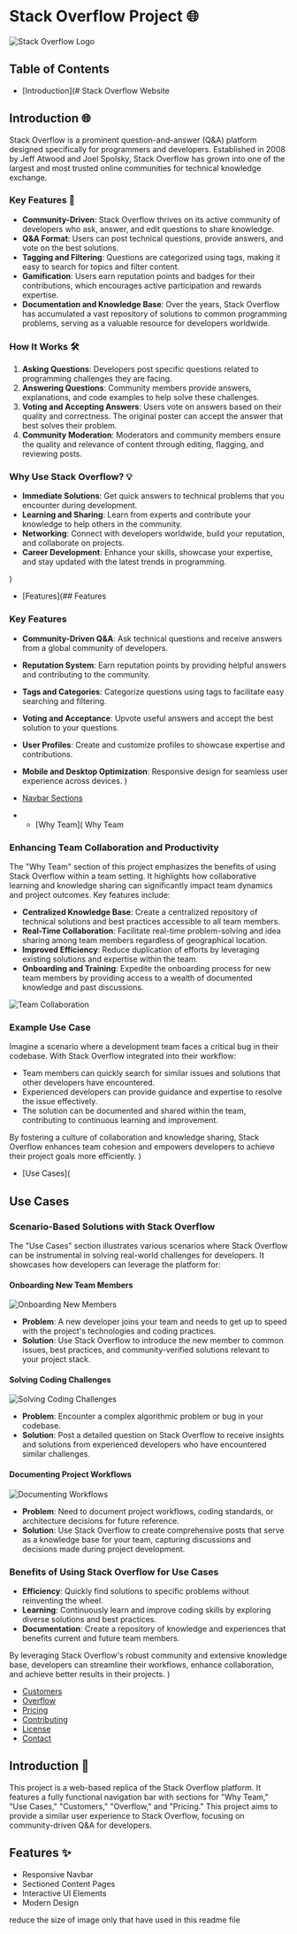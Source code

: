 # Stack Overflow Project 🌐

![Stack Overflow Logo](https://upload.wikimedia.org/wikipedia/commons/e/ef/Stack_Overflow_icon.svg)

## Table of Contents
- [Introduction](# Stack Overflow Website



## Introduction 🌐

Stack Overflow is a prominent question-and-answer (Q&A) platform designed specifically for programmers and developers. Established in 2008 by Jeff Atwood and Joel Spolsky, Stack Overflow has grown into one of the largest and most trusted online communities for technical knowledge exchange.

### Key Features 🚀

- **Community-Driven**: Stack Overflow thrives on its active community of developers who ask, answer, and edit questions to share knowledge.
- **Q&A Format**: Users can post technical questions, provide answers, and vote on the best solutions.
- **Tagging and Filtering**: Questions are categorized using tags, making it easy to search for topics and filter content.
- **Gamification**: Users earn reputation points and badges for their contributions, which encourages active participation and rewards expertise.
- **Documentation and Knowledge Base**: Over the years, Stack Overflow has accumulated a vast repository of solutions to common programming problems, serving as a valuable resource for developers worldwide.

### How It Works 🛠️

1. **Asking Questions**: Developers post specific questions related to programming challenges they are facing.
2. **Answering Questions**: Community members provide answers, explanations, and code examples to help solve these challenges.
3. **Voting and Accepting Answers**: Users vote on answers based on their quality and correctness. The original poster can accept the answer that best solves their problem.
4. **Community Moderation**: Moderators and community members ensure the quality and relevance of content through editing, flagging, and reviewing posts.

### Why Use Stack Overflow? 💡

- **Immediate Solutions**: Get quick answers to technical problems that you encounter during development.
- **Learning and Sharing**: Learn from experts and contribute your knowledge to help others in the community.
- **Networking**: Connect with developers worldwide, build your reputation, and collaborate on projects.
- **Career Development**: Enhance your skills, showcase your expertise, and stay updated with the latest trends in programming.


)


- [Features](## Features

### Key Features

- **Community-Driven Q&A**: Ask technical questions and receive answers from a global community of developers.
- **Reputation System**: Earn reputation points by providing helpful answers and contributing to the community.
- **Tags and Categories**: Categorize questions using tags to facilitate easy searching and filtering.
- **Voting and Acceptance**: Upvote useful answers and accept the best solution to your questions.
- **User Profiles**: Create and customize profiles to showcase expertise and contributions.
- **Mobile and Desktop Optimization**: Responsive design for seamless user experience across devices.
)

- [Navbar Sections](#navbar-sections)
- 
  - [Why Team]( Why Team

### Enhancing Team Collaboration and Productivity

The "Why Team" section of this project emphasizes the benefits of using Stack Overflow within a team setting. It highlights how collaborative learning and knowledge sharing can significantly impact team dynamics and project outcomes. Key features include:

- **Centralized Knowledge Base**: Create a centralized repository of technical solutions and best practices accessible to all team members.
- **Real-Time Collaboration**: Facilitate real-time problem-solving and idea sharing among team members regardless of geographical location.
- **Improved Efficiency**: Reduce duplication of efforts by leveraging existing solutions and expertise within the team.
- **Onboarding and Training**: Expedite the onboarding process for new team members by providing access to a wealth of documented knowledge and past discussions.

![Team Collaboration](https://via.placeholder.com/800x400.png?text=Team+Collaboration)

### Example Use Case

Imagine a scenario where a development team faces a critical bug in their codebase. With Stack Overflow integrated into their workflow:

- Team members can quickly search for similar issues and solutions that other developers have encountered.
- Experienced developers can provide guidance and expertise to resolve the issue effectively.
- The solution can be documented and shared within the team, contributing to continuous learning and improvement.

By fostering a culture of collaboration and knowledge sharing, Stack Overflow enhances team cohesion and empowers developers to achieve their project goals more efficiently.
)


  - [Use Cases](
## Use Cases

### Scenario-Based Solutions with Stack Overflow

The "Use Cases" section illustrates various scenarios where Stack Overflow can be instrumental in solving real-world challenges for developers. It showcases how developers can leverage the platform for:

#### Onboarding New Team Members

![Onboarding New Members](https://via.placeholder.com/800x400.png?text=Onboarding+New+Members)

- **Problem**: A new developer joins your team and needs to get up to speed with the project's technologies and coding practices.
- **Solution**: Use Stack Overflow to introduce the new member to common issues, best practices, and community-verified solutions relevant to your project stack.

#### Solving Coding Challenges

![Solving Coding Challenges](https://via.placeholder.com/800x400.png?text=Solving+Coding+Challenges)

- **Problem**: Encounter a complex algorithmic problem or bug in your codebase.
- **Solution**: Post a detailed question on Stack Overflow to receive insights and solutions from experienced developers who have encountered similar challenges.

#### Documenting Project Workflows

![Documenting Workflows](https://via.placeholder.com/800x400.png?text=Documenting+Workflows)

- **Problem**: Need to document project workflows, coding standards, or architecture decisions for future reference.
- **Solution**: Use Stack Overflow to create comprehensive posts that serve as a knowledge base for your team, capturing discussions and decisions made during project development.

### Benefits of Using Stack Overflow for Use Cases

- **Efficiency**: Quickly find solutions to specific problems without reinventing the wheel.
- **Learning**: Continuously learn and improve coding skills by exploring diverse solutions and best practices.
- **Documentation**: Create a repository of knowledge and experiences that benefits current and future team members.

By leveraging Stack Overflow's robust community and extensive knowledge base, developers can streamline their workflows, enhance collaboration, and achieve better results in their projects.
) 
  - [Customers](#customers)
  - [Overflow](#overflow)
  - [Pricing](#pricing)
- [Contributing](#contributing)
- [License](#license)
- [Contact](#contact)

## Introduction 📖

This project is a web-based replica of the Stack Overflow platform. It features a fully functional navigation bar with sections for "Why Team," "Use Cases," "Customers," "Overflow," and "Pricing." This project aims to provide a similar user experience to Stack Overflow, focusing on community-driven Q&A for developers.

## Features ✨

- Responsive Navbar
- Sectioned Content Pages
- Interactive UI Elements
- Modern Design

reduce the size of image only  that have used in this readme file
